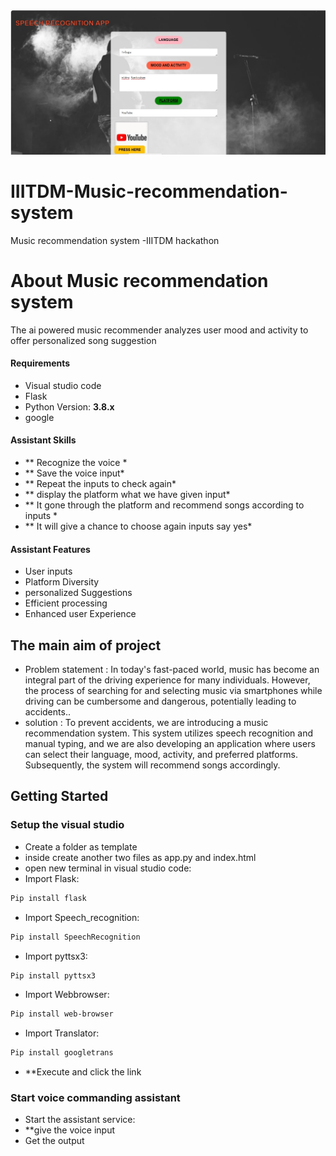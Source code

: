 ![alt text](https://github.com/Sharath78s/IIITDM-Music-recommendation-system/blob/main/output/output%20screen.jpeg)
# IIITDM-Music-recommendation-system
Music recommendation system -IIITDM hackathon
# About Music recommendation system  
The ai powered music recommender analyzes user mood and activity to offer personalized song suggestion

#### Requirements

* Visual studio code
* Flask
* Python Version: **3.8.x**
* google

#### Assistant Skills 
* ** Recognize the voice *
* ** Save the voice input*
* ** Repeat the inputs to check again*
* ** display the platform what we have given input*
* ** It gone through the platform and recommend songs according to inputs *
* ** It will give a chance to choose again inputs say yes*

#### Assistant Features
* User inputs
* Platform Diversity
* personalized Suggestions
* Efficient processing
* Enhanced user Experience
## The main aim of project
* Problem statement : In today's fast-paced world, music has become an integral part of the driving experience for many individuals. However, the process of searching for and selecting music via smartphones while driving can be cumbersome and dangerous, potentially leading to accidents..
* solution : To prevent accidents, we are introducing a music recommendation system. This system utilizes speech recognition and manual typing, and we are also developing an application where users can select their language, mood, activity, and preferred platforms. Subsequently, the system will recommend songs accordingly.
## Getting Started
### Setup the visual studio 
* Create a folder as template
* inside create another two files as app.py and index.html
* open new terminal in visual studio code:
* Import Flask:
```bash
Pip install flask
```
* Import Speech_recognition:
```bash
Pip install SpeechRecognition
```
* Import pyttsx3:
```bash
Pip install pyttsx3
```
* Import Webbrowser:
```bash
Pip install web-browser
```
* Import Translator:
```bash
Pip install googletrans
```
* **Execute and click the link
### Start voice commanding assistant
*   Start the assistant service:
* **give the voice input
* Get the output 

  


